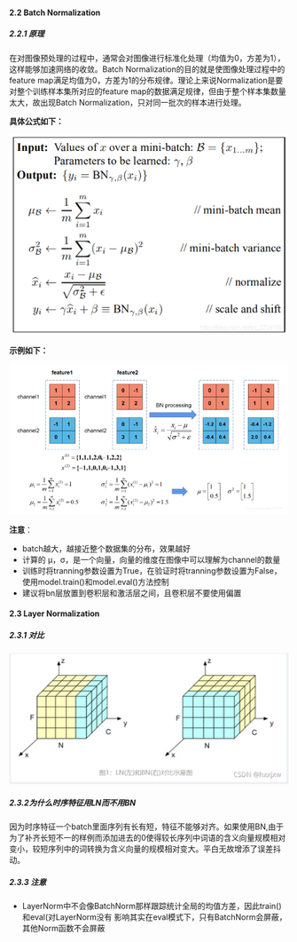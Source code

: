 #### 2.2 Batch Normalization

##### 2.2.1 原理

在对图像预处理的过程中，通常会对图像进行标准化处理（均值为0，方差为1），这样能够加速网络的收敛。Batch Normalization的目的就是使图像处理过程中的feature map满足均值为0，方差为1的分布规律。理论上来说Normalization是要对整个训练样本集所对应的feature map的数据满足规律，但由于整个样本集数量太大，故出现Batch Normalization，只对同一批次的样本进行处理。

**具体公式如下：**

![image1.png](image/image1.png)

**示例如下：**

![image2.png](image/image2.png)

**注意**：

- batch越大，越接近整个数据集的分布，效果越好
- 计算的 $\mathrm{\mu}$，$\mathrm{\sigma}$，是一个向量，向量的维度在图像中可以理解为channel的数量
- 训练时将tranning参数设置为True，在验证时将tranning参数设置为False，使用model.train()和model.eval()方法控制
- 建议将bn层放置到卷积层和激活层之间，且卷积层不要使用偏置

#### 2.3 Layer Normalization

##### 2.3.1 对比

![image3.png](image/image3.png)

##### 2.3.2为什么时序特征用LN而不用BN

因为时序特征一个batch里面序列有长有短，特征不能够对齐。如果使用BN,由于为了补齐长短不一的样例而添加进去的0使得较长序列中词语的含义向量规模相对变小，较短序列中的词转换为含义向量的规模相对变大。平白无故增添了误差抖动。

##### 2.3.3 注意

- LayerNorm中不会像BatchNorm那样跟踪统计全局的均值方差，因此train()和eval(对LayerNorm没有
  影响其实在eval模式下，只有BatchNorm会屏蔽，其他Norm函数不会屏蔽